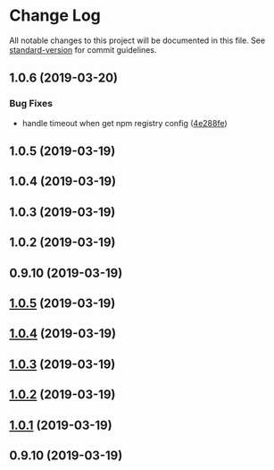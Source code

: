 # Change Log

All notable changes to this project will be documented in this file. See [standard-version](https://github.com/conventional-changelog/standard-version) for commit guidelines.

## 1.0.6 (2019-03-20)


### Bug Fixes

* handle timeout when get npm registry config ([4e288fe](https://github.com/logan70/create-jslib/commit/4e288fe))



## 1.0.5 (2019-03-19)



## 1.0.4 (2019-03-19)



## 1.0.3 (2019-03-19)



## 1.0.2 (2019-03-19)



## 0.9.10 (2019-03-19)



## [1.0.5](https://github.com/logan70/create-jslib/compare/v1.0.4...v1.0.5) (2019-03-19)



## [1.0.4](https://github.com/logan70/create-jslib/compare/v1.0.3...v1.0.4) (2019-03-19)



## [1.0.3](https://github.com/logan70/create-jslib/compare/v1.0.2...v1.0.3) (2019-03-19)



## [1.0.2](https://github.com/logan70/create-jslib/compare/v0.9.10...v1.0.2) (2019-03-19)



## [1.0.1](https://github.com/logan70/create-jslib/compare/v0.9.10...v1.0.1) (2019-03-19)



## 0.9.10 (2019-03-19)
